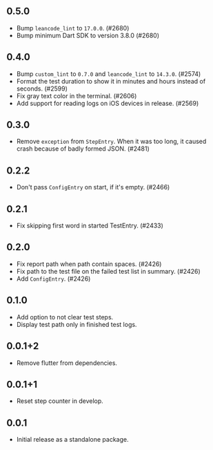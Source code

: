 ## 0.5.0

- Bump `leancode_lint` to `17.0.0`. (#2680)
- Bump minimum Dart SDK to version 3.8.0 (#2680)

## 0.4.0

- Bump `custom_lint` to `0.7.0` and `leancode_lint` to `14.3.0`. (#2574)
- Format the test duration to show it in minutes and hours instead of seconds. (#2599)
- Fix gray text color in the terminal. (#2606)
- Add support for reading logs on iOS devices in release. (#2569)

## 0.3.0

- Remove `exception` from `StepEntry`. When it was too long, it caused crash because of badly formed JSON. (#2481)

## 0.2.2

- Don't pass `ConfigEntry` on start, if it's empty. (#2466)

## 0.2.1

- Fix skipping first word in started TestEntry. (#2433)

## 0.2.0

- Fix report path when path contain spaces. (#2426)
- Fix path to the test file on the failed test list in summary. (#2426)
- Add `ConfigEntry`. (#2426)

## 0.1.0

- Add option to not clear test steps.
- Display test path only in finished test logs.

## 0.0.1+2

- Remove flutter from dependencies.

## 0.0.1+1

- Reset step counter in develop.

## 0.0.1

- Initial release as a standalone package.
